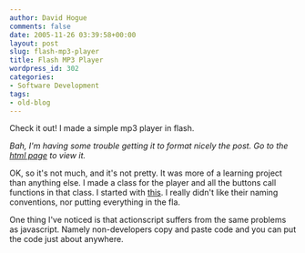 ```yaml
---
author: David Hogue
comments: false
date: 2005-11-26 03:39:58+00:00
layout: post
slug: flash-mp3-player
title: Flash MP3 Player
wordpress_id: 302
categories:
- Software Development
tags:
- old-blog
---
```


Check it out!  I made a simple mp3 player in flash.

_Bah, I'm having some trouble getting it to format nicely the post.  Go to the [html page](/~david/Mp3Player.html) to view it._

OK, so it's not much,  and it's not pretty.  It was more of a learning project than anything else.  I made a class for the player and all the buttons call functions in that class.  I started with [this](http://www.tutorialoutpost.com/count/3287).  I really didn't like their naming conventions, nor putting everything in the fla.

One thing I've noticed is that actionscript suffers from the same problems as javascript.  Namely non-developers copy and paste code and you can put the code just about anywhere.
